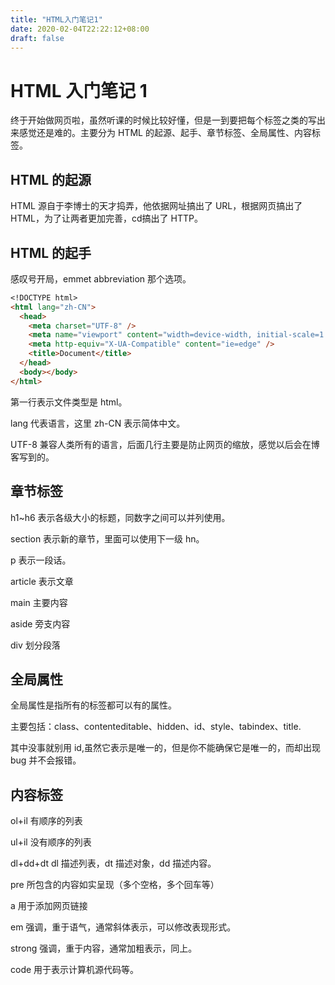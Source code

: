 ```yaml
---
title: "HTML入门笔记1"
date: 2020-02-04T22:22:12+08:00
draft: false
---
```

# HTML 入门笔记 1

终于开始做网页啦，虽然听课的时候比较好懂，但是一到要把每个标签之类的写出来感觉还是难的。主要分为 HTML 的起源、起手、章节标签、全局属性、内容标签。

## HTML 的起源

HTML 源自于李博士的天才捣弄，他依据网址搞出了 URL，根据网页搞出了 HTML，为了让两者更加完善，cd搞出了 HTTP。

## HTML 的起手

感叹号开局，emmet abbreviation 那个选项。

```markdown
<!DOCTYPE html>
<html lang="zh-CN">
  <head>
    <meta charset="UTF-8" />
    <meta name="viewport" content="width=device-width, initial-scale=1.0" />
    <meta http-equiv="X-UA-Compatible" content="ie=edge" />
    <title>Document</title>
  </head>
  <body></body>
</html>
```

第一行表示文件类型是 html。

lang 代表语言，这里 zh-CN 表示简体中文。

UTF-8 兼容人类所有的语言，后面几行主要是防止网页的缩放，感觉以后会在博客写到的。

## 章节标签

h1~h6 表示各级大小的标题，同数字之间可以并列使用。

section 表示新的章节，里面可以使用下一级 hn。

p 表示一段话。

article 表示文章

main 主要内容

aside 旁支内容

div 划分段落

## 全局属性

全局属性是指所有的标签都可以有的属性。

主要包括：class、contenteditable、hidden、id、style、tabindex、title.

其中没事就别用 id,虽然它表示是唯一的，但是你不能确保它是唯一的，而却出现 bug 并不会报错。

## 内容标签

ol+il 有顺序的列表

ul+il 没有顺序的列表

dl+dd+dt dl 描述列表，dt 描述对象，dd 描述内容。

pre 所包含的内容如实呈现（多个空格，多个回车等）

a 用于添加网页链接

em 强调，重于语气，通常斜体表示，可以修改表现形式。

strong 强调，重于内容，通常加粗表示，同上。

code 用于表示计算机源代码等。
